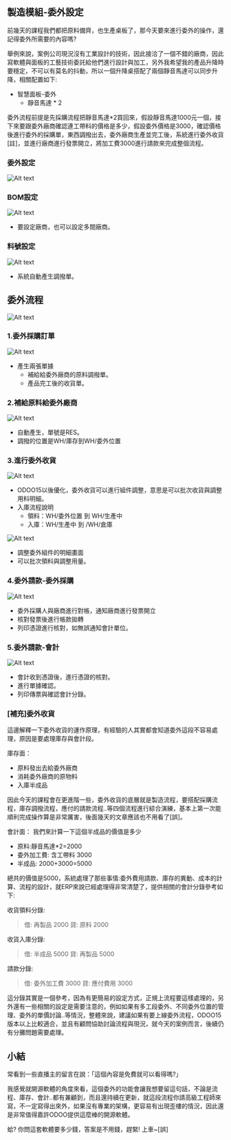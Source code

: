 ## 製造模組-委外設定

前幾天的課程我們都把原料備齊，也生產桌板了，那今天要來進行委外的操作，還記得委外所需要的內容嗎?

舉例來說，案例公司現況沒有工業設計的技術，因此接洽了一個不錯的廠商，因此寫軟體與面板的工藝技術委託給他們進行設計與加工，另外我希望我的產品升降時要穩定，不可以有莫名的抖動，所以一個升降桌搭配了兩個靜音馬達可以同步升降，相關配置如下:

- 智慧面板-委外
    - 靜音馬達 * 2

委外流程前提是先採購流程把靜音馬達*2買回來，假設靜音馬達1000元一個，接下來要跟委外廠商確認連工帶料的價格是多少，假設委外價格是3000，確認價格後進行委外的採購單，東西調撥出去，委外廠商生產並完工後，系統進行委外收貨[註]，並進行廠商進行發票開立，將加工費3000進行請款來完成整個流程。

### 委外設定

![Alt text](https://ithelp.ithome.com.tw/upload/images/20230911/20161788vmnSKlpu3G.png)

### BOM設定

![Alt text](https://ithelp.ithome.com.tw/upload/images/20230911/20161788BSe2P43DpQ.png)

- 要設定廠商，也可以設定多間廠商。

### 料號設定

![Alt text](https://ithelp.ithome.com.tw/upload/images/20230911/20161788Mbo8eEmjST.png)

- 系統自動產生調撥單。

## 委外流程

![Alt text](https://ithelp.ithome.com.tw/upload/images/20230911/20161788d3mHFXgbk7.png)

### 1.委外採購訂單

![Alt text](https://ithelp.ithome.com.tw/upload/images/20230911/20161788Ie6NSc8Co1.png)

- 產生兩張單據
    - 補給給委外廠商的原料調撥單。
    - 產品完工後的收貨單。

### 2.補給原料給委外廠商

![Alt text](https://ithelp.ithome.com.tw/upload/images/20230911/201617883txAoaFhTe.png)

- 自動產生，單號是RES。
- 調撥的位置是WH/庫存到WH/委外位置

### 3.進行委外收貨

![Alt text](https://ithelp.ithome.com.tw/upload/images/20230911/201617883Gm06earCP.png)

- ODOO15以後優化，委外收貨可以進行組件調整，意思是可以批次收貨與調整用料明細。
- 入庫流程說明
    - 領料：WH/委外位置 到 WH/生產中
    - 入庫：WH/生產中 到 /WH/倉庫

![Alt text](https://ithelp.ithome.com.tw/upload/images/20230911/20161788G9uLqH9nDR.png)

- 調整委外組件的明細畫面
- 可以批次領料與調整用量。

### 4.委外請款-委外採購

![Alt text](https://ithelp.ithome.com.tw/upload/images/20230911/20161788dpstw8NELV.png)

- 委外採購人與廠商進行對帳，通知廠商進行發票開立
- 核對發票後進行帳款拋轉
- 列印憑證進行核對，如無誤通知會計單位。

### 5.委外請款-會計

![Alt text](https://ithelp.ithome.com.tw/upload/images/20230911/20161788FhhjdPfgut.png)

- 會計收到憑證後，進行憑證的核對。
- 進行單據確認。
- 列印傳票與確認會計分錄。

### [補充]委外收貨

這邊解釋一下委外收貨的運作原理，有經驗的人其實都會知道委外這段不容易處理，原因是要處理庫存與會計段。

庫存面：

- 原料發出去給委外廠商
- 消耗委外廠商的原物料
- 入庫半成品

因此今天的課程會在更進階一些，委外收貨的底層就是製造流程，要搭配採購流程，庫存調撥流程，應付的請款流程..等四個流程進行綜合演練，基本上第一次能順利完成操作算是非常厲害，後面幾天的文章應該也不用看了[誤]。

會計面：
我們來計算一下這個半成品的價值是多少

- 原料:靜音馬達*2=2000
- 委外加工費: 含工帶料 3000
- 半成品: 2000+3000=5000

總共的價值是5000，系統處理了那些事情:委外費用請款、庫存的異動、成本的計算、流程的設計，就ERP來說已經處理得非常清楚了，提供相關的會計分錄參考如下:

收貨領料分錄:

> 借: 再製品 2000
貸: 原料 2000
> 

收貨入庫分錄:

> 借: 半成品  5000
貸: 再製品 5000
> 

請款分錄:

> 借: 委外加工費 3000
貸: 應付費用 3000
> 

這分錄其實是一個參考，因為有更簡易的設定方式，正規上流程要這樣處理的，另外還有一些相關的設定是需要注意的，例如如果有多工段委外、不同委外位置的管理、委外的單價討論..等情況，整體來說，建議如果有要上線委外流程，ODOO15版本以上比較適合，並且有顧問協助討論流程與現況，就今天的案例而言，後續仍有分攤問題需要處理。

## 小結

常看到一些直播主的留言在說：「這個內容是免費就可以看得嗎?」

我感覺就開源軟體的角度來看，這個委外的功能會讓我想要留這句話，不論是流程、庫存、會計..都有兼顧到，而且還持續在更新，就這段流程你請高級工程師來寫，不一定寫得出來外，如果沒有專業的架構，更容易有出現歪樓的情況，因此還是非常值得嘉許ODOO提供這麼棒的開源軟體。

蛤? 你問這套軟體要多少錢，答案是不用錢，趕緊! 上車~[誤]
